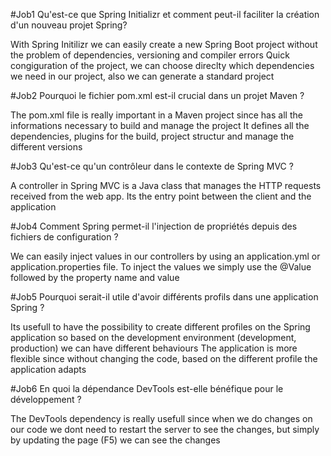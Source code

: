 #Job1
Qu'est-ce que Spring Initializr et comment peut-il faciliter la création d'un nouveau projet Spring?

With Spring Initilizr we can easily create a new Spring Boot project without the problem of dependencies, versioning and compiler errors
Quick congiguration of the project, we can choose direclty which dependencies we need in our project, also we can generate a standard project

#Job2
Pourquoi le fichier pom.xml est-il crucial dans un projet Maven ?

The pom.xml file is really important in a Maven project since has all the informations necessary to build and manage the project
It defines all the dependencies, plugins for the build, project structur and manage the different versions

#Job3
Qu'est-ce qu'un contrôleur dans le contexte de Spring MVC ?

A controller in Spring MVC is a Java class that manages the HTTP requests received from the web app.
Its the entry point between the client and the application

#Job4
Comment Spring permet-il l'injection de propriétés depuis des fichiers de configuration ?

We can easily inject values in our controllers by using an application.yml or application.properties file.
To inject the values we simply use the @Value followed by the property name and value

#Job5
Pourquoi serait-il utile d'avoir différents profils dans une application Spring ?

Its usefull to have the possibility to create different profiles on the Spring application so based on the development environment (development, production) we can have different behaviours
The application is more flexible since without changing the code, based on the different profile the application adapts

#Job6
En quoi la dépendance DevTools est-elle bénéfique pour le développement ?

The DevTools dependency is really usefull since when we do changes on our code we dont need to restart the server to see the changes, but simply by updating the page (F5) we can see the changes